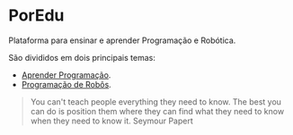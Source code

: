 # PorEdu 
Plataforma para ensinar e aprender Programação e Robótica.

São divididos em dois principais temas:
  - [Aprender Programação](http://lucasabreus.github.io/poredu/poranito.html).
  - [Programação de Robôs](http://lucasabreus.github.io/poredu/robo.html).

> You can't teach people everything they need to know. The best you can do is position them where they can find what they need to know when they need to know it.
Seymour Papert
